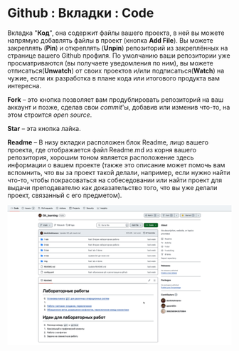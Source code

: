 # Github : Вкладки : Code

Вкладка "**Код**", она содержит файлы вашего проекта, в ней вы можете напрямую добавлять файлы в проект (кнопка **Add File**).
Вы можете закреплять (**Pin**) и откреплять (**Unpin**) репозиторий из закреплённых на странице вашего Github профиля.
По умолчанию ваши репозитории уже просматриваются (вы получаете уведомления по ним),
вы можете отписаться(**Unwatch**) от своих проектов и/или подписаться(**Watch**) на чужие, если их разработка в плане кода или итогового продукта вам интересна.

**Fork** – это кнопка позволяет вам продублировать репозиторий на ваш аккаунт и позже, сделав свои _commit_'ы,
добавив или изменив что-то, на этом строится _open source_.

**Star** – эта кнопка лайка.

**Readme** – В низу вкладки расположен блок Readme,
лицо вашего проекта,
где отображается файл Readme.md из корня вашего репозитория,
хорошим тоном является расположение здесь информации о вашем проекте
(также это описание может помочь вам вспомнить,
    что вы за проект такой делали, например, если нужно найти что-то,
    чтобы покрасоваться на собеседовании или
    найти проект для выдачи преподавателю как доказательство того,
        что вы уже делали проект, связанный с его предметом).

![github-repository-tab-code.png](../img/github-repository-tab-code.png)
